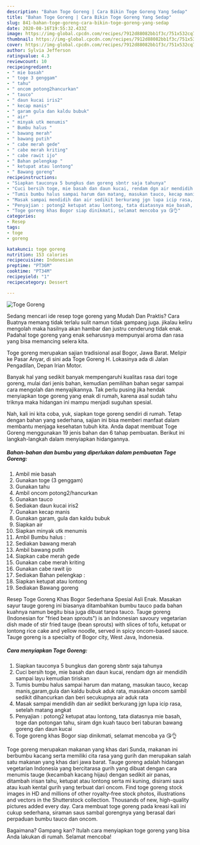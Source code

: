 ```yaml
---
description: "Bahan Toge Goreng | Cara Bikin Toge Goreng Yang Sedap"
title: "Bahan Toge Goreng | Cara Bikin Toge Goreng Yang Sedap"
slug: 841-bahan-toge-goreng-cara-bikin-toge-goreng-yang-sedap
date: 2020-08-16T19:55:32.433Z
image: https://img-global.cpcdn.com/recipes/7912d88082bb1f3c/751x532cq70/toge-goreng-foto-resep-utama.jpg
thumbnail: https://img-global.cpcdn.com/recipes/7912d88082bb1f3c/751x532cq70/toge-goreng-foto-resep-utama.jpg
cover: https://img-global.cpcdn.com/recipes/7912d88082bb1f3c/751x532cq70/toge-goreng-foto-resep-utama.jpg
author: Sylvia Jefferson
ratingvalue: 4.3
reviewcount: 10
recipeingredient:
- " mie basah"
- " toge 3 genggam"
- " tahu"
- " oncom potong2hancurkan"
- " tauco"
- " daun kucai iris2"
- " kecap manis"
- " garam gula dan kaldu bubuk"
- " air"
- " minyak utk menumis"
- " Bumbu halus "
- " bawang merah"
- " bawang putih"
- " cabe merah gede"
- " cabe merah kriting"
- " cabe rawit ijo"
- " Bahan pelengkap "
- " ketupat atau lontong"
- " Bawang goreng"
recipeinstructions:
- "Siapkan tauconya 5 bungkus dan goreng sbntr saja tahunya"
- "Cuci bersih toge, mie basah dan daun kucai, rendam dgn air mendidih sampai layu kemudian tiriskan"
- "Tumis bumbu halus sampai harum dan matang, masukan tauco, kecap manis,garam,gula dan kaldu bubuk aduk rata, masukan oncom sambil sedikit dihancurkan dan beri secukupnya air aduk rata"
- "Masak sampai mendidih dan air sedikit berkurang jgn lupa icip rasa, setelah matang angkat"
- "Penyajian : potong2 ketupat atau lontong, tata diatasnya mie basah, toge dan potongan tahu, siram dgn kuah tauco beri taburan bawang goreng dan daun kucai"
- "Toge goreng khas Bogor siap dinikmati, selamat mencoba ya 😘👌"
categories:
- Resep
tags:
- toge
- goreng

katakunci: toge goreng 
nutrition: 153 calories
recipecuisine: Indonesian
preptime: "PT36M"
cooktime: "PT34M"
recipeyield: "1"
recipecategory: Dessert

---
```



![Toge Goreng](https://img-global.cpcdn.com/recipes/7912d88082bb1f3c/751x532cq70/toge-goreng-foto-resep-utama.jpg)

Sedang mencari ide resep toge goreng yang Mudah Dan Praktis? Cara Buatnya memang tidak terlalu sulit namun tidak gampang juga. jikalau keliru mengolah maka hasilnya akan hambar dan justru cenderung tidak enak. Padahal toge goreng yang enak seharusnya mempunyai aroma dan rasa yang bisa memancing selera kita.

Toge goreng merupakan sajian tradisional asal Bogor, Jawa Barat. Melipir ke Pasar Anyar, di sini ada Toge Goreng H. Lokasinya ada di Jalan Pengadilan, Depan Irian Motor.

Banyak hal yang sedikit banyak mempengaruhi kualitas rasa dari toge goreng, mulai dari jenis bahan, kemudian pemilihan bahan segar sampai cara mengolah dan menyajikannya. Tak perlu pusing jika hendak menyiapkan toge goreng yang enak di rumah, karena asal sudah tahu triknya maka hidangan ini mampu menjadi suguhan spesial.


Nah, kali ini kita coba, yuk, siapkan toge goreng sendiri di rumah. Tetap dengan bahan yang sederhana, sajian ini bisa memberi manfaat dalam membantu menjaga kesehatan tubuh kita. Anda dapat membuat Toge Goreng menggunakan 19 jenis bahan dan 6 tahap pembuatan. Berikut ini langkah-langkah dalam menyiapkan hidangannya.

<!--inarticleads1-->

##### Bahan-bahan dan bumbu yang diperlukan dalam pembuatan Toge Goreng:

1. Ambil  mie basah
1. Gunakan  toge (3 genggam)
1. Gunakan  tahu
1. Ambil  oncom potong2/hancurkan
1. Gunakan  tauco
1. Sediakan  daun kucai iris2
1. Gunakan  kecap manis
1. Gunakan  garam, gula dan kaldu bubuk
1. Siapkan  air
1. Siapkan  minyak utk menumis
1. Ambil  Bumbu halus :
1. Sediakan  bawang merah
1. Ambil  bawang putih
1. Siapkan  cabe merah gede
1. Gunakan  cabe merah kriting
1. Gunakan  cabe rawit ijo
1. Sediakan  Bahan pelengkap :
1. Siapkan  ketupat atau lontong
1. Sediakan  Bawang goreng


Resep Toge Goreng Khas Bogor Sederhana Spesial Asli Enak. Masakan sayur tauge goreng ini biasanya ditambahkan bumbu tauco pada bahan kuahnya namun begitu bisa juga dibuat tanpa tauco. Tauge goreng (Indonesian for &#34;fried bean sprouts&#34;) is an Indonesian savoury vegetarian dish made of stir fried tauge (bean sprouts) with slices of tofu, ketupat or lontong rice cake and yellow noodle, served in spicy oncom-based sauce. Tauge goreng is a specialty of Bogor city, West Java, Indonesia. 

<!--inarticleads2-->

##### Cara menyiapkan Toge Goreng:

1. Siapkan tauconya 5 bungkus dan goreng sbntr saja tahunya
1. Cuci bersih toge, mie basah dan daun kucai, rendam dgn air mendidih sampai layu kemudian tiriskan
1. Tumis bumbu halus sampai harum dan matang, masukan tauco, kecap manis,garam,gula dan kaldu bubuk aduk rata, masukan oncom sambil sedikit dihancurkan dan beri secukupnya air aduk rata
1. Masak sampai mendidih dan air sedikit berkurang jgn lupa icip rasa, setelah matang angkat
1. Penyajian : potong2 ketupat atau lontong, tata diatasnya mie basah, toge dan potongan tahu, siram dgn kuah tauco beri taburan bawang goreng dan daun kucai
1. Toge goreng khas Bogor siap dinikmati, selamat mencoba ya 😘👌


Toge goreng merupakan makanan yang khas dari Sunda, makanan ini berbumbu kacang serta memiliki cita rasa yang gurih dan merupakan salah satu makanan yang khas dari jawa barat. Tauge goreng adalah hidangan vegetarian Indonesia yang bercitarasa gurih yang dibuat dengan cara menumis tauge (kecambah kacang hijau) dengan sedikit air panas, ditambah irisan tahu, ketupat atau lontong serta mi kuning, disirami saus atau kuah kental gurih yang terbuat dari oncom. Find toge goreng stock images in HD and millions of other royalty-free stock photos, illustrations and vectors in the Shutterstock collection. Thousands of new, high-quality pictures added every day. Cara membuat toge goreng pada kreasi kali ini cukup sederhana, siraman saus sambal gorengnya yang berasal dari perpaduan bumbu tauco dan oncom. 

Bagaimana? Gampang kan? Itulah cara menyiapkan toge goreng yang bisa Anda lakukan di rumah. Selamat mencoba!
